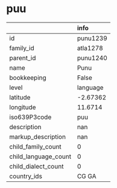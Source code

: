 # puu
|                      | info     |
|:---------------------|:---------|
| id                   | punu1239 |
| family_id            | atla1278 |
| parent_id            | punu1240 |
| name                 | Punu     |
| bookkeeping          | False    |
| level                | language |
| latitude             | -2.67362 |
| longitude            | 11.6714  |
| iso639P3code         | puu      |
| description          | nan      |
| markup_description   | nan      |
| child_family_count   | 0        |
| child_language_count | 0        |
| child_dialect_count  | 0        |
| country_ids          | CG GA    |